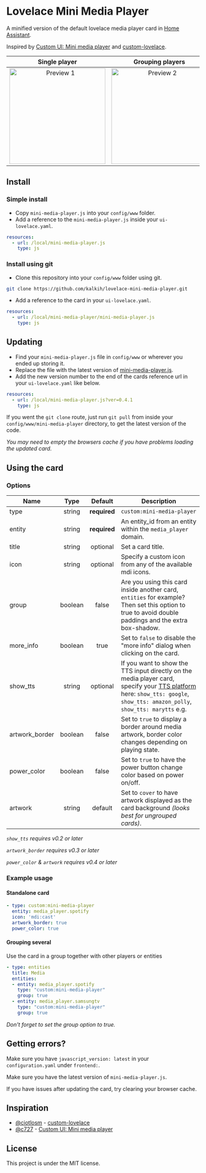 # Lovelace Mini Media Player
A minified version of the default lovelace media player card in [Home Assistant](https://github.com/home-assistant/home-assistant).

Inspired by [Custom UI: Mini media player](https://community.home-assistant.io/t/custom-ui-mini-media-player/40135) and [custom-lovelace](https://github.com/ciotlosm/custom-lovelace).

| Single player | Grouping players| Customizable |
|:----:|:----:|:----:|
| <img src="https://user-images.githubusercontent.com/457678/45498746-0fe00480-b77b-11e8-8930-6b350877445d.png" alt="Preview 1" width="250"> | <img src="https://user-images.githubusercontent.com/457678/45498745-0fe00480-b77b-11e8-8a54-8946c535ac11.png" alt="Preview 2" width="250"> | <img src="https://user-images.githubusercontent.com/457678/45644414-f530c700-babd-11e8-8a80-571afa79547e.png" alt="Preview 2" width="250"> |

## Install

### Simple install

- Copy `mini-media-player.js` into your `config/www` folder.
- Add a reference to the `mini-media-player.js` inside your `ui-lovelace.yaml`.

```yaml
resources:
  - url: /local/mini-media-player.js
    type: js
```

### Install using git

- Clone this repository into your `config/www` folder using git.

```bash
git clone https://github.com/kalkih/lovelace-mini-media-player.git
```

- Add a reference to the card in your `ui-lovelace.yaml`.

```yaml
resources:
  - url: /local/mini-media-player/mini-media-player.js
    type: js
```

## Updating
- Find your `mini-media-player.js` file in `config/www` or wherever you ended up storing it.
- Replace the file with the latest version of [mini-media-player.js](mini-media-player.js).
- Add the new version number to the end of the cards reference url in your `ui-lovelace.yaml` like below.

```yaml
resources:
  - url: /local/mini-media-player.js?ver=0.4.1
    type: js
```

If you went the `git clone` route, just run `git pull` from inside your `config/www/mini-media-player` directory, to get the latest version of the code.

*You may need to empty the browsers cache if you have problems loading the updated card.*

## Using the card

### Options

| Name | Type | Default | Description |
|------|:----:|:-------:|-------------|
| type | string | **required** | `custom:mini-media-player`
| entity | string | **required** | An entity_id from an entity within the `media_player` domain.
| title | string | optional | Set a card title.
| icon | string | optional | Specify a custom icon from any of the available mdi icons.
| group | boolean | false | Are you using this card inside another card, `entities` for example? Then set this option to true to avoid double paddings and the extra box-shadow.
| more_info | boolean | true | Set to `false` to disable the "more info" dialog when clicking on the card.
| show_tts | string | optional | If you want to show the TTS input directly on the media player card, specify your [TTS platform](https://www.home-assistant.io/components/tts/) here: `show_tts: google`, `show_tts: amazon_polly`, `show_tts: marytts` e.g.
| artwork_border | boolean | false | Set to `true` to display a border around media artwork, border color changes depending on playing state.
| power_color | boolean | false | Set to `true` to have the power button change color based on power on/off.
| artwork | string | default | Set to `cover` to have artwork displayed as the card background *(looks best for ungrouped cards)*.

*`show_tts` requires v0.2 or later*

*`artwork_border` requires v0.3 or later*

*`power_color` & `artwork` requires v0.4 or later*

### Example usage

#### Standalone card
```yaml
- type: custom:mini-media-player
  entity: media_player.spotify
  icon: 'mdi:cast'
  artwork_border: true
  power_color: true
```

#### Grouping several
Use the card in a group together with other players or entities

```yaml
- type: entities
  title: Media
  entities:
  - entity: media_player.spotify
    type: "custom:mini-media-player"
    group: true
  - entity: media_player.samsungtv
    type: "custom:mini-media-player"
    group: true
```

*Don't forget to set the group option to true.*

## Getting errors?
Make sure you have `javascript_version: latest` in your `configuration.yaml` under `frontend:`.

Make sure you have the latest version of `mini-media-player.js`.

If you have issues after updating the card, try clearing your browser cache.

## Inspiration
- [@ciotlosm](https://github.com/ciotlosm) - [custom-lovelace](https://github.com/ciotlosm/custom-lovelace)
- [@c727](https://github.com/c727) - [Custom UI: Mini media player](https://community.home-assistant.io/t/custom-ui-mini-media-player/40135)

## License
This project is under the MIT license.
